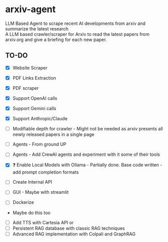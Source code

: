 # arxiv-agent
LLM Based Agent to scrape recent AI developments from arxiv and summarize the latest research
<br>
A LLM based crawler/scraper for Arxiv to read the latest papers from arxiv.org and give a briefing for each new paper.


## TO-DO
- [x] Website Scraper
- [x] PDF Links Extraction
- [x] PDF scraper
- [x] Support OpenAI calls
- [x] Support Gemini calls
- [x] Support Anthropic/Claude
- [ ] Modifiable depth for crawler - Might not be needed as arxiv presents all newly released papers in a single page
- [ ] Agents - From ground UP
- [ ] Agents - Add CrewAI agents and experiment with it some of their tools
- [x] :question: Enable Local Models with Ollama - Partially done. Base code written - add prompt completion formats
- [ ] Create Internal API
- [ ] GUI - Maybe with streamlit
- [ ] Dockerize 


* Maybe do this too 
- [ ] Add TTS with Cartesia API or 
- [ ] Persistent RAG database with classic RAG techniques
- [ ] Advanced RAG implementation with Colpali and GraphRAG 